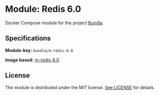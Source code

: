# Module: Redis 6.0

Docker Compose module for the project [Bundla](https://github.com/tgaru/bundla).

## Specifications

**Module-key:** `bundla/m-redis-6.0`

**Image based:** [m-redis-6.0](https://hub.docker.com/_/redis)

## License
The module is distributed under the MIT license. [See LICENSE](./LICENSE.md) for details.

